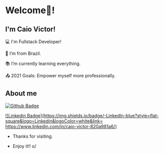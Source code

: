 # Welcome👋!

 

## I'm Caio Victor!

 

:computer: I'm Fullstack Developer!

:house_with_garden: I’m from Brazil.

:books: I’m currently learning everything.

:outbox_tray: 2021 Goals: Empower myself more professionally.

 

## About me

[![Github Badge](https://img.shields.io/badge/-Github-000?style=flat-square&logo=Github&logoColor=white&link=https://github.com/caiovale1921)](LINK_GIT)

[![Linkedin Badge](https://img.shields.io/badge/-LinkedIn-blue?style=flat-square&logo=Linkedin&logoColor=white&link= https://www.linkedin.com/in/caio-victor-820a981a6/)]( LINK_LINKEDIN)



- Thanks for visiting.

- Enjoy it!! o/
<!--
**caiovale1921/caiovale1921** is a ✨ _special_ ✨ repository because its `README.md` (this file) appears on your GitHub profile.

Here are some ideas to get you started:

- 🔭 I’m currently working on ...
- 🌱 I’m currently learning ...
- 👯 I’m looking to collaborate on ...
- 🤔 I’m looking for help with ...
- 💬 Ask me about ...
- 📫 How to reach me: ...
- 😄 Pronouns: ...
- ⚡ Fun fact: ...
-->
